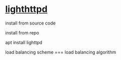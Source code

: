 [lighthttpd](https://www.lighttpd.net/)
=============================


install from source code





install from repo

apt install lighttpd




load balancing scheme === load balancing algorithm